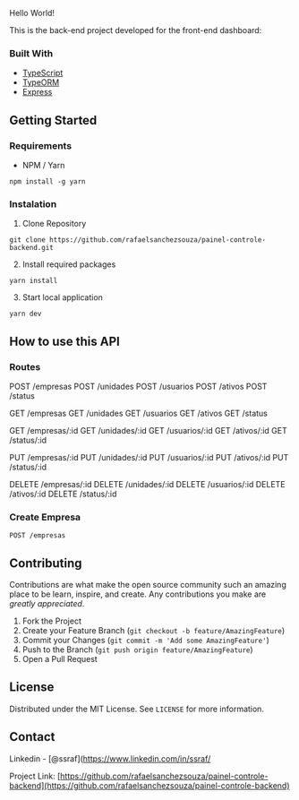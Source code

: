 Hello World!

This is the back-end project developed for the front-end dashboard:

### Built With

- [TypeScript](https://www.typescriptlang.org/)
- [TypeORM](https://typeorm.io/#/)
- [Express](https://expressjs.com/pt-br/)

## Getting Started

### Requirements

- NPM / Yarn

```
npm install -g yarn
```

### Instalation

1. Clone Repository

```
git clone https://github.com/rafaelsanchezsouza/painel-controle-backend.git
```

2. Install required packages

```
yarn install
```

3. Start local application

```
yarn dev
```

## How to use this API

### Routes

POST /empresas
POST /unidades
POST /usuarios
POST /ativos
POST /status

GET /empresas
GET /unidades
GET /usuarios
GET /ativos
GET /status

GET /empresas/:id
GET /unidades/:id
GET /usuarios/:id
GET /ativos/:id
GET /status/:id

PUT /empresas/:id
PUT /unidades/:id
PUT /usuarios/:id
PUT /ativos/:id
PUT /status/:id

DELETE /empresas/:id
DELETE /unidades/:id
DELETE /usuarios/:id
DELETE /ativos/:id
DELETE /status/:id

### Create Empresa

```
POST /empresas
```

## Contributing

Contributions are what make the open source community such an amazing place to be learn, inspire, and create. Any contributions you make are _greatly appreciated_.

1. Fork the Project
2. Create your Feature Branch (`git checkout -b feature/AmazingFeature`)
3. Commit your Changes (`git commit -m 'Add some AmazingFeature'`)
4. Push to the Branch (`git push origin feature/AmazingFeature`)
5. Open a Pull Request

## License

Distributed under the MIT License. See `LICENSE` for more information.

## Contact

Linkedin - [@ssraf](https://www.linkedin.com/in/ssraf/

Project Link: [https://github.com/rafaelsanchezsouza/painel-controle-backend](https://github.com/rafaelsanchezsouza/painel-controle-backend)
